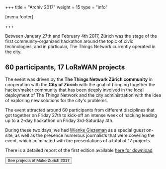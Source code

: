 +++
title = "Archiv 2017"
weight = 15
type = "info"

[menu.footer]

+++

Between January 27th and February 4th 2017, Zürich was the stage of the first community-organized hackathon around the topic of civic technologies, and in particular, The Things Network currently operated in the city.

<!--more-->

## 60 participants, 17 LoRaWAN projects

The event was driven by the **The Things Network Zürich community** in cooperation with the **City of Zürich** with the goal of bringing together the hacker/maker community that has been deeply involved in the local deployment of The Things Network and the city administration with the idea of exploring new solutions for the city's problems.

The event attracted around 60 participants from different disciplines that got together on Friday 27th to kick-off an intense week of hacking leading up to a 2-day hackathon on Friday 3rd-Saturday 4th.

During these two days, we had [Wienke Giezeman](https://twitter.com/wienke) as a special guest on-site, as well as the presence numerous journalists that were covering the event, which culminated with the presentations of a total of 17 projects.

There is a detailed report of the first edition available [here for download](https://github.com/open-network-infrastructure/open-docs/blob/master/events/make-zurich/2017/overview.pdf) <i class="fa fa-download"></i>

<a href="https://now.makezurich.ch/event/1">
  <button type="button" class="btn event-primary-color m-0 waves-effect waves-light" >
      See projects of Make Zurich 2017 <i class="fa fa-code ml-2"></i>
  </button>
</a>
